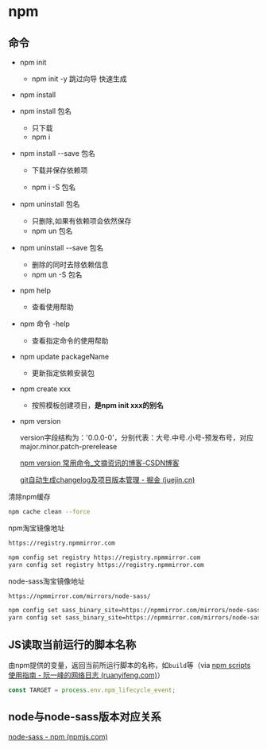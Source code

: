 # npm

## 命令

- npm init
  - npm init -y 跳过向导 快速生成
- npm install
- npm install 包名

  - 只下载
  - npm i
- npm install --save 包名

  - 下载并保存依赖项

  - npm i -S 包名
- npm uninstall 包名
  - 只删除,如果有依赖项会依然保存
  - npm un 包名
- npm uninstall --save 包名
  -	删除的同时去除依赖信息
  -	npm un -S 包名
- npm help
  -	查看使用帮助
- npm 命令 -help
  + 查看指定命令的使用帮助

+ npm update packageName
  + 更新指定依赖安装包

+ npm create xxx
  +  按照模板创建项目，**是npm init xxx的别名**

+ npm version 

  version字段结构为：'0.0.0-0'，分别代表：大号.中号.小号-预发布号，对应major.minor.patch-prerelease

  [npm version 常用命令_文摘资讯的博客-CSDN博客](https://blog.csdn.net/gtLBTNq9mr3/article/details/125252366)

  [git自动生成changelog及项目版本管理 - 掘金 (juejin.cn)](https://juejin.cn/post/6844904147892830221)

清除npm缓存

```bash
npm cache clean --force
```

npm淘宝镜像地址

```bash
https://registry.npmmirror.com

npm config set registry https://registry.npmmirror.com
yarn config set registry https://registry.npmmirror.com
```

node-sass淘宝镜像地址

```bash
https://npmmirror.com/mirrors/node-sass/ 

npm config set sass_binary_site=https://npmmirror.com/mirrors/node-sass/ 
yarn config set sass_binary_site=https://npmmirror.com/mirrors/node-sass/ 
```

## JS读取当前运行的脚本名称

由npm提供的变量，返回当前所运行脚本的名称，如`build`等（via [npm scripts 使用指南 - 阮一峰的网络日志 (ruanyifeng.com)](https://www.ruanyifeng.com/blog/2016/10/npm_scripts.html)）

```js
const TARGET = process.env.npm_lifecycle_event;
```

## node与node-sass版本对应关系

[node-sass - npm (npmjs.com)](https://www.npmjs.com/package/node-sass)






